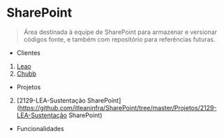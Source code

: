 # SharePoint
> Área destinada à equipe de SharePoint para armazenar e versionar códigos fonte, e também com repositório para referências futuras.

* Clientes
1. [Leao](https://github.com/itleaninfra/SharePoint/tree/master/Clientes/Leao)
1. [Chubb](https://github.com/itleaninfra/SharePoint/tree/master/Clientes/Chubb)
* Projetos
2. [2129-LEA-Sustentação SharePoint](https://github.com/itleaninfra/SharePoint/tree/master/Projetos/2129-LEA-Sustentação SharePoint)

* Funcionalidades
